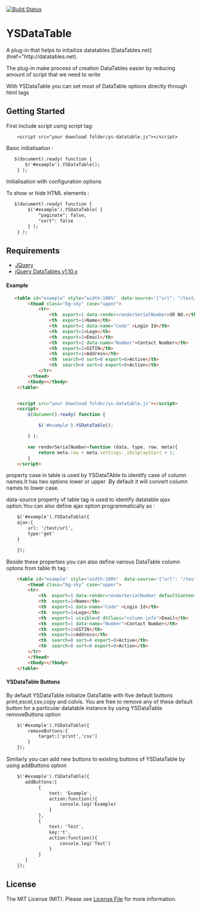 [![Build Status](https://scrutinizer-ci.com/g/iYogesharma/ys-datatable/badges/build.png?b=master)](https://scrutinizer-ci.com/g/iYogesharma/ys-datatable/build-status/master)

# YSDataTable

<p>A plug-in that helps to initailize datatables [DataTables.net](href="http://datatables.net).</p>
<p>The plug-in make process of creation DataTables easier by reducing amount of script that we need to write</p>
<p>With YSDataTable you can  set most of DataTable options directly through html tags</p>

## Getting Started

First include script using script tag:

```jQuery
    <script src="your download folder/ys-datatable.js"></script>
```

Basic initialisation :

```HTML
   $(document).ready( function {
       $('#example').YSDataTable();
    } );
```
Initialisation with configuration options


To show or hide HTML elements :

```HTML
   $(document).ready( function {
        $('#example').YSDataTable( {
	        "paginate": false,
	        "sort": false
	    } );
    } );
```

## Requirements
- [JQuery](https://jquery.com/)
- [jQuery DataTables v1.10.x](http://datatables.net/)



#### Example

```HTML
   <table id="example" style="width:100%"  data-source='{"url": "/test/url","type": "get"}' >
        <thead class="bg-sky" case="upper">
            <tr>
                <th  export=1 data-render=renderSerialNumber>SR NO.</th>
                <th  export=1>Name</th>
                <th  export=1 data-name="Code" >Login Id</th>
                <th  export=1>Logo</th>
                <th  export=1>Email</th>
                <th  export=1 data-name="Number">Contact Number</th>
                <th  export=1>GSTIN</th>
                <th  export=1>Address</th>
                <th  search=0 sort=0 export=0>Active</th>
                <th  search=0 sort=0 export=0>Action</th>
            </tr>
        </thead>
        <tbody></tbody>
    </table>
```
```HTML

    <script src="your download folder/ys-datatable.js"></script>
    <script>
        $(document).ready( function {

            $('#example').YSDataTable();

        } );

        var renderSerialNumber=function (data, type, row, meta){
            return meta.row + meta.settings._iDisplayStart + 1;
        }
    </script>
```
<p>property case in table <thead> is used by YSDataTAble to identify case of column names.It has two options lower or upper .By default it will convert column names to lower case.</p>

<p>data-source property of table tag is used to identify datatable ajax option.You can also define ajax option programmatically as : </p>

```HTML
    $('#example').YSDataTable({
    ajax:{
        url: '/test/url',
        type:'get'
    }

    });

```
   <p> Beside these properties you can also define various DataTable column optons from table th tag : </p>
   
```HTML	
	<table id="example" style="width:100%"  data-source='{"url": "/test/url","type": "get"}' >
	    <thead class="bg-sky" case="upper">
		<tr>
		    <th  export=1 data-render=renderSerialNumber defaultContent="0">SR NO.</th>
		    <th  export=1>Name</th>
		    <th  export=1 data-name="Code" >Login Id</th>
		    <th  export=1>Logo</th>
		    <th  export=1 visible=0 dtClass="column-info">Email</th>
		    <th  export=1 data-name="Number">Contact Number</th>
		    <th  export=1>GSTIN</th>
		    <th  export=1>Address</th>
		    <th  search=0 sort=0 export=0>Active</th>
		    <th  search=0 sort=0 export=0>Action</th>
		</tr>
	    </thead>
	    <tbody></tbody>
	</table>
```
#### YSDataTable Buttons


<p>By default YSDataTable initialize DataTable with five default buttons print,escel,csv,copy and colvis.
You are free to remove any of these default button for a particular datatable instance by using YSDataTable 
removeButtons option </p>

```HTML
    $('#example').YSDataTable({
        removeButtons:{
            target:['print','csv']
        }
    });
```

<p> Similarly you can add new buttons to existing buttons of YSDataTable by using addButtons option<p>

```HTML
    $('#example').YSDataTable({
       addButtons:[
            {
                text: 'Example',
                action:function(){
                    console.log('Example)
                }
            },
            {
                text: 'Test',
                key:'t',
                action:function(){
                    console.log('Test')
                }
            }
       ]
    });
```
## License

The MIT License (MIT). Please see [License File](https://github.com/iYogesharma/ys-datatable/blob/master/LICENSE.md) for more information.
